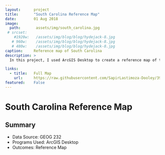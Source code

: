 ```yaml
---
layout:      project
title:       "South Carolina Reference Map"
date:        01 Aug 2018
image:
  path:       assets/img/south_carolina.jpg
 # srcset:
    #1920w:   /assets/img/blog/blog/hydejack-8.jpg
   # 960w:    /assets/img/blog/blog/hydejack-8.jpg
   # 480w:    /assets/img/blog/blog/hydejack-8.jpg
caption:     Reference map of South Carolina
description: >
  In this project, I used ArcGIS Desktop to create a reference map of the state of South Carolina, complete with highways, water features, and city areas.

links:
  - title:   Full Map
    url:     https://raw.githubusercontent.com/SapirLastimoza-Dooley/390_labs/main/south_carolina.jpg
featured:    False
---
```

# South Carolina Reference Map

## Summary
* Data Source: GEOG 232
* Programs Used: ArcGIS Desktop
* Outcomes: Reference Map